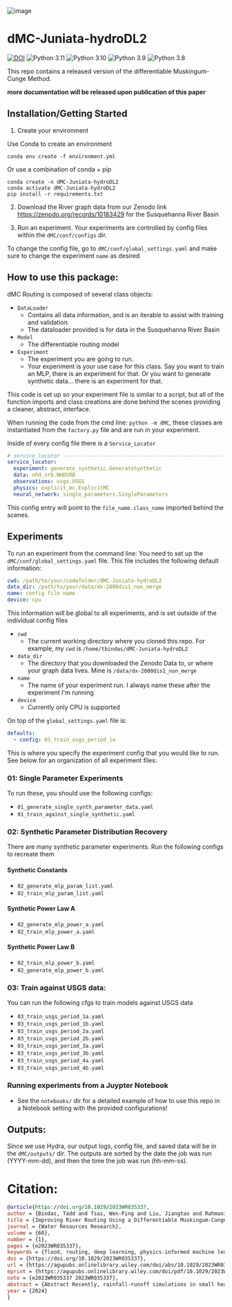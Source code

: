 <img alt="image" src="https://github.com/mhpi/dMC-Juniata-hydroDL2/assets/16233925/c93f352c-648d-40cb-bee7-2ee8916d4e89">


# dMC-Juniata-hydroDL2

[![DOI](https://zenodo.org/badge/719824272.svg)](https://zenodo.org/doi/10.5281/zenodo.10183448)
![Python 3.11](https://img.shields.io/badge/python-3.11-blue.svg)
![Python 3.10](https://img.shields.io/badge/python-3.10-blue.svg)
![Python 3.9](https://img.shields.io/badge/python-3.9-blue.svg)
![Python 3.8](https://img.shields.io/badge/python-3.8-blue.svg)

This repo contains a released version of the differentiable Muskingum-Cunge Method. 

__more documentation will be released upon publication of this paper__

## Installation/Getting Started

1. Create your environment

Use Conda to create an environment

```shell
conda env create -f environment.yml
```

Or use a combination of conda + pip

```shell
conda create -n dMC-Juniata-hydroDL2
conda activate dMC-Juniata-hydroDL2
pip install -r requirements.txt
```

2. Download the River graph data from our Zenodo link https://zenodo.org/records/10183429 for the Susquehanna River Basin

3. Run an experiment. Your experiments are controlled by config files within the `dMC/conf/configs` dir.

To change the config file, go to `dMC/conf/global_settings.yaml` and make sure to change the experiment `name` as desired

## How to use this package:
dMC Routing is composed of several class objects:
- `DataLoader`
  - Contains all data information, and is an iterable to assist with training and validation.
  - The dataloader provided is for data in the Susquehanna River Basin
- `Model`
  - The differentiable routing model
- `Experiment`
  - The experiment you are going to run. 
  - Your experiment is your use case for this class. Say you want to train an MLP, there is an experiment for that. Or you want to generate 
synthetic data... there is an experiment for that.

This code is set up so your experiment file is similar to a script, but all of the function imports and class creations are done behind the scenes
providing a cleaner, abstract, interface.

When running the code from the cmd line: `python -m dMC`, these classes are instantiated from the `factory.py` file
and are run in your experiment. 

Inside of every config file there is a `Service_Locator`
```yaml
# service_locator -----------------------------------------------------------------------
service_locator:
  experiment: generate_synthetic.GenerateSynthetic
  data: nhd_srb.NHDSRB
  observations: usgs.USGS
  physics: explicit_mc.ExplicitMC
  neural_network: single_parameters.SingleParameters
```
This config entry will point to the `file_name.class_name` imported behind the scenes. 

## Experiments

To run an experiment from the command line: You need to set up the `dMC/conf/global_settings.yaml` file. 
This file includes the following default information:
```yaml
cwd: /path/to/your/codefolder/dMC-Juniata-hydroDL2
data_dir: /path/to/your/data/dx-2000dis1_non_merge
name: config file name
device: cpu
```
This information will be global to all experiments, and is set outside of the individual config files
- `cwd`
  - The current working directory where you cloned this repo. For example, my `cwd` is `/home/tbindas/dMC-Juniata-hydroDL2`
- `data_dir`
  - The directory that you downloaded the Zenodo Data to, or where your graph data lives. Mine is `/data/dx-2000dis1_non_merge`
- `name`
  - The name of your experiment run. I always name these after the experiment I'm running
- `device`
  - Currently only CPU is supported

On top of the `global_settings.yaml` file is:
```yaml
defaults:
  - config: 03_train_usgs_period_1a
```
This is where you specify the experiment config that you would like to run. See below for an organization of all experiment files:
### 01: Single Parameter Experiments
To run these, you should use the following configs:
- `01_generate_single_synth_parameter_data.yaml`
- `01_train_against_single_synthetic.yaml`

### 02: Synthetic Parameter Distribution Recovery

There are many synthetic parameter experiments. Run the following configs to recreate them

#### Synthetic Constants
- `02_generate_mlp_param_list.yaml`
- `02_train_mlp_param_list.yaml`

#### Synthetic Power Law A
- `02_generate_mlp_power_a.yaml`
- `02_train_mlp_power_a.yaml`

#### Synthetic Power Law B
- `02_train_mlp_power_b.yaml`
- `02_generate_mlp_power_b.yaml`

### 03: Train against USGS data:
You can run the following cfgs to train models against USGS data
- `03_train_usgs_period_1a.yaml`
- `03_train_usgs_period_1b.yaml`
- `03_train_usgs_period_2a.yaml`
- `03_train_usgs_period_2b.yaml`
- `03_train_usgs_period_3a.yaml`
- `03_train_usgs_period_3b.yaml`
- `03_train_usgs_period_4a.yaml`
- `03_train_usgs_period_4b.yaml`

### Running experiments from a Juypter Notebook 
- See the `notebooks/` dir for a detailed example of how to use this repo in a Notebook setting with the provided configurations!

## Outputs:
Since we use Hydra, our output logs, config file, and saved data will be in the `dMC/outputs/` dir. The outputs are sorted by
the date the job was run (YYYY-mm-dd), and then the time the job was run (hh-mm-ss).

# Citation:
```bibtex
@article{https://doi.org/10.1029/2023WR035337,
author = {Bindas, Tadd and Tsai, Wen-Ping and Liu, Jiangtao and Rahmani, Farshid and Feng, Dapeng and Bian, Yuchen and Lawson, Kathryn and Shen, Chaopeng},
title = {Improving River Routing Using a Differentiable Muskingum-Cunge Model and Physics-Informed Machine Learning},
journal = {Water Resources Research},
volume = {60},
number = {1},
pages = {e2023WR035337},
keywords = {flood, routing, deep learning, physics-informed machine learning, Manning's roughness},
doi = {https://doi.org/10.1029/2023WR035337},
url = {https://agupubs.onlinelibrary.wiley.com/doi/abs/10.1029/2023WR035337},
eprint = {https://agupubs.onlinelibrary.wiley.com/doi/pdf/10.1029/2023WR035337},
note = {e2023WR035337 2023WR035337},
abstract = {Abstract Recently, rainfall-runoff simulations in small headwater basins have been improved by methodological advances such as deep neural networks (NNs) and hybrid physics-NN models—particularly, a genre called differentiable modeling that intermingles NNs with physics to learn relationships between variables. However, hydrologic routing simulations, necessary for simulating floods in stem rivers downstream of large heterogeneous basins, had not yet benefited from these advances and it was unclear if the routing process could be improved via coupled NNs. We present a novel differentiable routing method (δMC-Juniata-hydroDL2) that mimics the classical Muskingum-Cunge routing model over a river network but embeds an NN to infer parameterizations for Manning's roughness (n) and channel geometries from raw reach-scale attributes like catchment areas and sinuosity. The NN was trained solely on downstream hydrographs. Synthetic experiments show that while the channel geometry parameter was unidentifiable, n can be identified with moderate precision. With real-world data, the trained differentiable routing model produced more accurate long-term routing results for both the training gage and untrained inner gages for larger subbasins (>2,000 km2) than either a machine learning model assuming homogeneity, or simply using the sum of runoff from subbasins. The n parameterization trained on short periods gave high performance in other periods, despite significant errors in runoff inputs. The learned n pattern was consistent with literature expectations, demonstrating the framework's potential for knowledge discovery, but the absolute values can vary depending on training periods. The trained n parameterization can be coupled with traditional models to improve national-scale hydrologic flood simulations.},
year = {2024}
}
```




